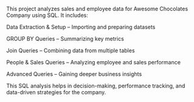 This project analyzes sales and employee data for Awesome Chocolates Company using SQL. It includes:

Data Extraction & Setup – Importing and preparing datasets

GROUP BY Queries – Summarizing key metrics

Join Queries – Combining data from multiple tables

People & Sales Queries – Analyzing employee and sales performance

Advanced Queries – Gaining deeper business insights

This SQL analysis helps in decision-making, performance tracking, and data-driven strategies for the company.
